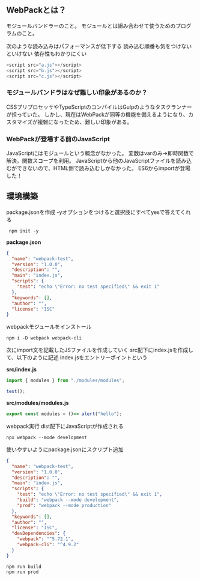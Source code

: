 ## WebPackとは？
モジュールバンドラーのこと。
モジュールとは組み合わせて使うためのプログラムのこと。

次のような読み込みはパフォーマンスが低下する
読み込む順番も気をつけないといけない
依存性もわかりにくい
```javascript
<script src="a.js"></script>
<script src="b.js"></script>
<script src="c.js"></script>
```

### モジュールバンドラはなぜ難しい印象があるのか？
CSSプリプロセッサやTypeScriptのコンパイルはGulpのようなタスクランナーが担っていた。
しかし、現在はWebPackが同等の機能を備えるようになり、カスタマイズが複雑になったため、難しい印象がある。

### WebPackが登場する前のJavaScript
JavaScriptにはモジュールという概念がなかった。
変数はvarのみ→即時関数で解決。関数スコープを利用。
JavaScriptから他のJavaScriptファイルを読み込むができないので、HTML側で読み込むしかなかった。
ES6からimportが登場した！

## 環境構築
package.jsonを作成
-yオプションをつけると選択肢にすべてyesで答えてくれる
```
 npm init -y
```

**package.json**
```json
{
  "name": "webpack-test",
  "version": "1.0.0",
  "description": "",
  "main": "index.js",
  "scripts": {
    "test": "echo \"Error: no test specified\" && exit 1"
  },
  "keywords": [],
  "author": "",
  "license": "ISC"
}
```

webpackモジュールをインストール
```
npm i -D webpack webpack-cli
```

次にimport文を記載したJSファイルを作成していく
src配下にindex.jsを作成して、以下のように記述
index.jsをエントリーポイントという

**src/index.js**
```javascript
import { modules } from "./modules/modules";

test();
```

**src/modules/modules.js**
```javascript
export const modules = ()=> alert("hello");
```

webpack実行
dist配下にJavaScriptが作成される
```
npx webpack --mode development
```

使いやすいようにpackage.jsonにスクリプト追加
```json
{
  "name": "webpack-test",
  "version": "1.0.0",
  "description": "",
  "main": "index.js",
  "scripts": {
    "test": "echo \"Error: no test specified\" && exit 1",
    "build": "webpack --mode development",
    "prod": "webpack --mode production"
  },
  "keywords": [],
  "author": "",
  "license": "ISC",
  "devDependencies": {
    "webpack": "^5.72.1",
    "webpack-cli": "^4.9.2"
  }
}
```

```
npm run build
npm run prod
```